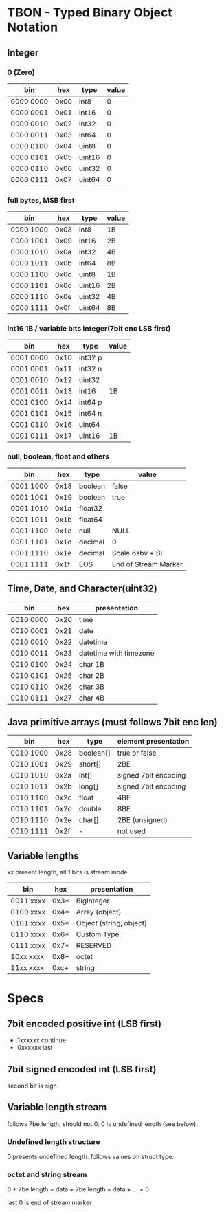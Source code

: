 # TBON - Typed Binary Object Notation

## Integer
### 0 (Zero)
bin | hex | type | value
--- | --- | -----| -------
0000 0000 | 0x00 | int8 | 0
0000 0001 | 0x01 | int16 | 0
0000 0010 | 0x02 | int32 | 0
0000 0011 | 0x03 | int64 | 0
0000 0100 | 0x04 | uint8 | 0
0000 0101 | 0x05 | uint16 | 0
0000 0110 | 0x06 | uint32 | 0
0000 0111 | 0x07 | uint64 | 0

### full bytes, MSB first
bin | hex | type | value
--- | --- | -----| -------
0000 1000 | 0x08 | int8 | 1B
0000 1001 | 0x09 | int16 | 2B
0000 1010 | 0x0a | int32 | 4B
0000 1011 | 0x0b | int64 | 8B
0000 1100 | 0x0c | uint8 | 1B
0000 1101 | 0x0d | uint16 | 2B
0000 1110 | 0x0e | uint32 | 4B
0000 1111 | 0x0f | uint64 | 8B

### int16 1B / variable bits integer(7bit enc LSB first)
bin | hex | type | value
--- | --- | -----| -------
0001 0000 | 0x10 | int32 p |
0001 0001 | 0x11 | int32 n | 
0001 0010 | 0x12 | uint32 |
0001 0011 | 0x13 | int16 | 1B
0001 0100 | 0x14 | int64 p |
0001 0101 | 0x15 | int64 n |
0001 0110 | 0x16 | uint64 |
0001 0111 | 0x17 | uint16 | 1B

### null, boolean, float and others
bin | hex | type | value
--- | --- | -----| -------
0001 1000 | 0x18 | boolean | false
0001 1001 | 0x19 | boolean | true
0001 1010 | 0x1a | float32 |
0001 1011 | 0x1b | float64 |
0001 1100 | 0x1c | null | NULL
0001 1101 | 0x1d | decimal | 0
0001 1110 | 0x1e | decimal | Scale 6sbv + BI
0001 1111 | 0x1f | EOS | End of Stream Marker

## Time, Date, and Character(uint32)
bin | hex | presentation
--- | --- | ----
0010 0000 | 0x20 | time
0010 0001 | 0x21 | date
0010 0010 | 0x22 | datetime
0010 0011 | 0x23 | datetime with timezone
0010 0100 | 0x24 | char 1B
0010 0101 | 0x25 | char 2B
0010 0110 | 0x26 | char 3B
0010 0111 | 0x27 | char 4B

## Java primitive arrays (must follows 7bit enc len)
bin | hex | type | element presentation
--- | --- | ---- | ---
0010 1000 | 0x28 | boolean[] | true or false
0010 1001 | 0x29 | short[] | 2BE
0010 1010 | 0x2a | int[] | signed 7bit encoding
0010 1011 | 0x2b | long[] | signed 7bit encoding
0010 1100 | 0x2c | float | 4BE
0010 1101 | 0x2d | double | 8BE
0010 1110 | 0x2e | char[] | 2BE (unsigned)
0010 1111 | 0x2f | - | not used

## Variable lengths
xx present length, all 1 bits is stream mode

bin | hex | presentation
--- | --- | ----
0011 xxxx | 0x3* | BigInteger
0100 xxxx | 0x4* | Array  (object)
0101 xxxx | 0x5* | Object (string, object)
0110 xxxx | 0x6* | Custom Type
0111 xxxx | 0x7* | RESERVED
10xx xxxx | 0x8+ | octet
11xx xxxx | 0xc+ | string 

# Specs

## 7bit encoded positive int (LSB first)
- 1xxxxxx continue
- 0xxxxxx last

## 7bit signed encoded int (LSB first)
second bit is sign


## Variable length stream
follows 7be length, should not 0. 0 is undefined length (see below).

### Undefined length structure
0 presents undefined length. follows values on struct type.

### octet and string stream
0 + 7be length + data + 7be length + data + ... + 0

last 0 is end of stream marker
